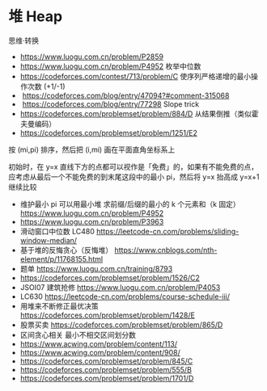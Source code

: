 # 堆 Heap

思维·转换

- https://www.luogu.com.cn/problem/P2859
- https://www.luogu.com.cn/problem/P4952 枚举中位数
- https://codeforces.com/contest/713/problem/C 使序列严格递增的最小操作次数 (+1/-1)
- ​    https://codeforces.com/blog/entry/47094?#comment-315068
- ​    https://codeforces.com/blog/entry/77298 Slope trick
- https://codeforces.com/problemset/problem/884/D 从结果倒推（类似霍夫曼编码）
- https://codeforces.com/problemset/problem/1251/E2

按 (mi,pi) 排序，然后把 (i,mi) 画在平面直角坐标系上

初始时，在 y=x 直线下方的点都可以视作是「免费」的，如果有不能免费的点，应考虑从最后一个不能免费的到末尾这段中的最小 pi，然后将 y=x 抬高成 y=x+1 继续比较

- 维护最小 pi 可以用最小堆
  求前缀/后缀的最小的 k 个元素和（k 固定）https://www.luogu.com.cn/problem/P4952
-  https://www.luogu.com.cn/problem/P3963
- 滑动窗口中位数 LC480 https://leetcode-cn.com/problems/sliding-window-median/
- 基于堆的反悔贪心（反悔堆）
  https://www.cnblogs.com/nth-element/p/11768155.html
- 题单 https://www.luogu.com.cn/training/8793
- https://codeforces.com/problemset/problem/1526/C2
- JSOI07 建筑抢修 https://www.luogu.com.cn/problem/P4053 
- LC630 https://leetcode-cn.com/problems/course-schedule-iii/
- 用堆来不断修正最优决策 https://codeforces.com/problemset/problem/1428/E
- 股票买卖 https://codeforces.com/problemset/problem/865/D
- 区间贪心相关
  最小不相交区间划分数
- https://www.acwing.com/problem/content/113/
- https://www.acwing.com/problem/content/908/
- https://codeforces.com/problemset/problem/845/C
- https://codeforces.com/problemset/problem/555/B
- https://codeforces.com/problemset/problem/1701/D